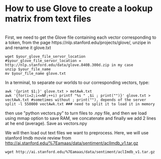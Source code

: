 # How to use Glove to create a lookup matrix from text files
<br/>
First, we need to get the Glove file containing each vector corresponding to a token, from the page https://nlp.stanford.edu/projects/glove/, unzipe in and rename it glove.txt


```console
wget $your_glove_file_servor_location  #$your_glove_file_servor_location = http://nlp.stanford.edu/data/glove.840B.300d.zip in my case
unzip $your_file_name
mv $your_file_name glove.txt
```
In a terminal, to separate our worlds to our corresponding vectors, type:

```console
awk '{print $1;}' glove.txt > motAwk.txt
awk '{for(i=2;i<=NF;++i) printf "%s " ,$i ; print("")}' glove.txt > vectAwk.txt #sometimes without ; print(""), depends of the server
split -l 550000 vectAwk.txt ### need to split it to load it in memory
```
then use "python vectors.py" to turn files to .npy file, and then we load using mmap option to save RAM, we concatenate and finally we add 2 lines at he end (average). Save as vectors.npy


We will then load out text files we want to preprocess. Here, we will use stanford Imdb movie review from http://ai.stanford.edu/%7Eamaas/data/sentiment/aclImdb_v1.tar.gz

```console
wget http://ai.stanford.edu/%7Eamaas/data/sentiment/aclImdb_v1.tar.gz
```
